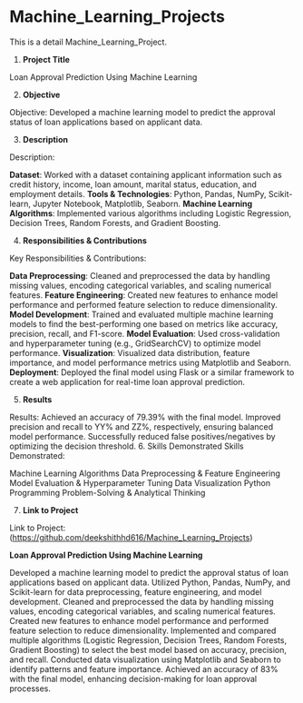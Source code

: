 # Machine_Learning_Projects
This is a detail Machine_Learning_Project.

1. **Project Title**

Loan Approval Prediction Using Machine Learning

2. **Objective**

Objective: Developed a machine learning model to predict the approval status of loan applications based on applicant data.

3. **Description**

Description:

**Dataset**: Worked with a dataset containing applicant information such as credit history, income, loan amount, marital status, education, and employment details.
**Tools & Technologies**: Python, Pandas, NumPy, Scikit-learn, Jupyter Notebook, Matplotlib, Seaborn.
**Machine Learning Algorithms**: Implemented various algorithms including Logistic Regression, Decision Trees, Random Forests, and Gradient Boosting.

4. **Responsibilities & Contributions**

Key Responsibilities & Contributions:

**Data Preprocessing**: Cleaned and preprocessed the data by handling missing values, encoding categorical variables, and scaling numerical features.
**Feature Engineering**: Created new features to enhance model performance and performed feature selection to reduce dimensionality.
**Model Development**: Trained and evaluated multiple machine learning models to find the best-performing one based on metrics like accuracy, precision, recall, and F1-score.
**Model Evaluation**: Used cross-validation and hyperparameter tuning (e.g., GridSearchCV) to optimize model performance.
**Visualization**: Visualized data distribution, feature importance, and model performance metrics using Matplotlib and Seaborn.
**Deployment**:  Deployed the final model using Flask or a similar framework to create a web application for real-time loan approval prediction.

5. **Results**

Results:
Achieved an accuracy of 79.39% with the final model.
Improved precision and recall to YY% and ZZ%, respectively, ensuring balanced model performance.
Successfully reduced false positives/negatives by optimizing the decision threshold.
6. Skills Demonstrated
Skills Demonstrated:

Machine Learning Algorithms
Data Preprocessing & Feature Engineering
Model Evaluation & Hyperparameter Tuning
Data Visualization
Python Programming
Problem-Solving & Analytical Thinking

7. **Link to Project** 

Link to Project: (https://github.com/deekshithhd616/Machine_Learning_Projects)

**Loan Approval Prediction Using Machine Learning**

Developed a machine learning model to predict the approval status of loan applications based on applicant data.
Utilized Python, Pandas, NumPy, and Scikit-learn for data preprocessing, feature engineering, and model development.
Cleaned and preprocessed the data by handling missing values, encoding categorical variables, and scaling numerical features.
Created new features to enhance model performance and performed feature selection to reduce dimensionality.
Implemented and compared multiple algorithms (Logistic Regression, Decision Trees, Random Forests, Gradient Boosting) to select the best model based on accuracy, precision, and recall.
Conducted data visualization using Matplotlib and Seaborn to identify patterns and feature importance.
Achieved an accuracy of 83% with the final model, enhancing decision-making for loan approval processes.
